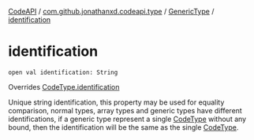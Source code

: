 [CodeAPI](../../index.md) / [com.github.jonathanxd.codeapi.type](../index.md) / [GenericType](index.md) / [identification](.)

# identification

`open val identification: String`

Overrides [CodeType.identification](../-code-type/identification.md)

Unique string identification, this property may be used for equality comparison, normal types,
array types and generic types have different identifications, if a generic type represent a single
[CodeType](../-code-type/index.md) without any bound, then the identification will be the same as the single [CodeType](../-code-type/index.md).

